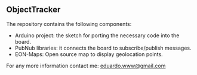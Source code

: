 ## ObjectTracker ##

The repository contains the following components:

* Arduino project: the sketch for porting the necessary code into the board.
* PubNub libraries: it connects the board to subscribe/publish messages.
* EON-Maps: Open source map to display geolocation points.

For any more information contact me: eduardo.www@gmail.com

